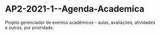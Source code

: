 # AP2-2021-1--Agenda-Academica
Projeto gerenciador de eventos acadêmicos - aulas, avaliações, atividades e outros, por prioridade.
